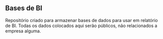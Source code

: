 ## Bases de BI

Repositório criado para armazenar bases de dados para usar em relatório de BI.
Todas os dados colocados aqui serão públicos, não relacionados a empresa alguma.

